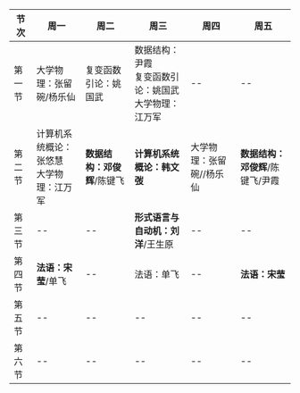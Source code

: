 |节次|周一|周二|周三|周四|周五|
|---|---|----|----|----|---|
|第一节|大学物理：张留碗/杨乐仙|复变函数引论：姚国武|数据结构：尹霞<br>复变函数引论：姚国武<br>大学物理：江万军|--|--|
|第二节|计算机系统概论：张悠慧<br>大学物理：江万军|**数据结构：邓俊辉**/陈键飞|**计算机系统概论：韩文弢**|大学物理：张留碗//杨乐仙|**数据结构：邓俊辉**/陈键飞/尹霞|
|第三节|--|--|**形式语言与自动机：刘洋**/王生原|--|--|
|第四节|**法语：宋莹**/单飞|--|法语：单飞|--|**法语：宋莹**|
|第五节|--|--|--|--|--|
|第六节|--|--|--|--|--|